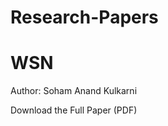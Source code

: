 # Research-Papers
<!-- index.html -->
<!DOCTYPE html>
<html>
<head>
  <title>WSN</title>
</head>
<body>
  <h1>WSN</h1>
  <p>Author: Soham Anand Kulkarni</p>
  <p><Precision Agriculture using rechargeable harvest batteries and wireless sensor nodes (2025) (1).pdf> Download the Full Paper (PDF)</a></p>
</body>
</html>
